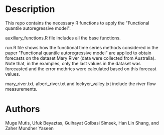 # Description
This repo contains the necessary R functions to apply the "Functional quantile autoregressive model".

auxiliary_functions.R file includes all the base functions.

run.R file shows how the functional time series methods considered in the paper "Functional quantile autoregressive model" are applied to obtain forecasts on the dataset Mary River (data were collected from Australia). Note that, in the examples, only the last values in the dataset was forecasted and the error methrics were calculated based on this forecast values.

mary_river.txt, albert_river.txt and lockyer_valley.txt include the river flow measurements.

# Authors
Muge Mutis, Ufuk Beyaztas, Gulhayat Golbasi Simsek, Han Lin Shang, and Zaher Mundher Yaseen
